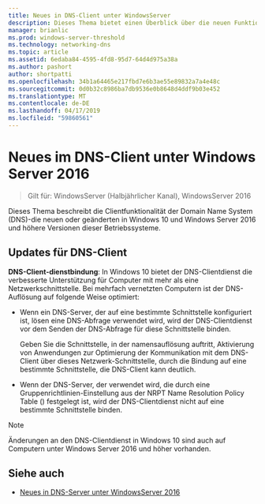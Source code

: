```yaml
---
title: Neues in DNS-Client unter WindowsServer
description: Dieses Thema bietet einen Überblick über die neuen Funktionen in DNS-Client unter Windows Server und Windows 10
manager: brianlic
ms.prod: windows-server-threshold
ms.technology: networking-dns
ms.topic: article
ms.assetid: 6edaba84-4595-4fd8-95d7-64d4d975a38a
ms.author: pashort
author: shortpatti
ms.openlocfilehash: 34b1a64465e217fbd7e6b3ae55e89832a7a4e48c
ms.sourcegitcommit: 0d0b32c8986ba7db9536e0b8648d4ddf9b03e452
ms.translationtype: MT
ms.contentlocale: de-DE
ms.lasthandoff: 04/17/2019
ms.locfileid: "59860561"
---
```

# <a name="whats-new-in-dns-client-in-windows-server-2016"></a>Neues im DNS-Client unter Windows Server 2016

>Gilt für: WindowsServer (Halbjährlicher Kanal), WindowsServer 2016

Dieses Thema beschreibt die Clientfunktionalität der Domain Name System (DNS)-die neuen oder geänderten in Windows 10 und Windows Server 2016 und höhere Versionen dieser Betriebssysteme.
  
## <a name="updates-to-dns-client"></a>Updates für DNS-Client

**DNS-Client-dienstbindung**: In Windows 10 bietet der DNS-Clientdienst die verbesserte Unterstützung für Computer mit mehr als eine Netzwerkschnittstelle. Bei mehrfach vernetzten Computern ist der DNS-Auflösung auf folgende Weise optimiert:  
  
-   Wenn ein DNS-Server, der auf eine bestimmte Schnittstelle konfiguriert ist, lösen eine DNS-Abfrage verwendet wird, wird der DNS-Clientdienst vor dem Senden der DNS-Abfrage für diese Schnittstelle binden.  
  
    Geben Sie die Schnittstelle, in der namensauflösung auftritt, Aktivierung von Anwendungen zur Optimierung der Kommunikation mit dem DNS-Client über dieses Netzwerk-Schnittstelle, durch die Bindung auf eine bestimmte Schnittstelle, die DNS-Client kann deutlich.  
  
-   Wenn der DNS-Server, der verwendet wird, die durch eine Gruppenrichtlinien-Einstellung aus der NRPT Name Resolution Policy Table () festgelegt ist, wird der DNS-Clientdienst nicht auf eine bestimmte Schnittstelle binden.  
  
> [!NOTE]  
> Änderungen an den DNS-Clientdienst in Windows 10 sind auch auf Computern unter Windows Server 2016 und höher vorhanden.  
  
## <a name="see-also"></a>Siehe auch  
  
-   [Neues in DNS-Server unter WindowsServer 2016](What-s-New-in-DNS-Server.md)  
  

